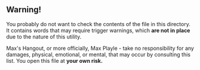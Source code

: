 ## Warning!
You probably do not want to check the contents of the file in this directory. It contains words that may require trigger warnings, which **are not in place** due to the nature of this utility.

Max's Hangout, or more officially, Max Playle - take no responsibility for any damages, physical, emotional, or mental, that may occur by consulting this list. You open this file at **your own risk.**
